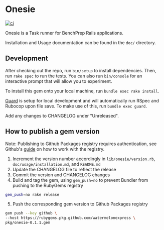 # Onesie

[![ci](https://github.com/watermelonexpress/onesie/actions/workflows/ci.yml/badge.svg)](https://github.com/watermelonexpress/onesie/actions/workflows/ci.yml)

Onesie is a Task runner for BenchPrep Rails applications.

Installation and Usage documentation can be found in the `doc/` directory.

## Development

After checking out the repo, run `bin/setup` to install dependencies. Then, run
`rake spec` to run the tests. You can also run `bin/console` for an interactive
prompt that will allow you to experiment.

To install this gem onto your local machine, run `bundle exec rake install`.

[Guard][1] is setup for local development and will automatically run RSpec and
Rubocop upon file save. To make use of this, run `bundle exec guard`.

Add any changes to CHANGELOG under "Unreleased".

## How to publish a gem version
Note: Publishing to Github Packages registry requires authentication, see
Github's [guide][2] on how to work with the registry.

1. Increment the version number accordingly in `lib/onesie/version.rb`,
`doc/usage/installation.md`, and `README.md`
2. Update the CHANGELOG file to reflect the release
3. Commit the version and CHANGELOG changes
4. Build and tag the gem, using `gem_push=no` to prevent Bundler from pushing
to the RubyGems registry

```bash
gem_push=no rake release
```

5. Push the corresponding gem version to Github Packages registry

```bash
gem push --key github \
--host https://rubygems.pkg.github.com/watermelonexpress \
pkg/onesie-0.1.1.gem
```

[1]: https://github.com/guard/guard
[2]: https://docs.github.com/en/packages/working-with-a-github-packages-registry/working-with-the-rubygems-registry
